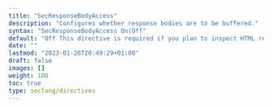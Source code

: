 ```yaml
---
title: "SecResponseBodyAccess"
description: "Configures whether response bodies are to be buffered."
syntax: "SecResponseBodyAccess On|Off"
default: "Off This directive is required if you plan to inspect HTML responses and implement response blocking. Possible values are:"
date: ""
lastmod: "2023-01-26T20:49:29+01:00"
draft: false
images: []
weight: 100
toc: true
type: seclang/directives
---
```



